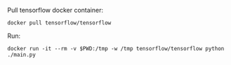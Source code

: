 
Pull tensorflow docker container:

    docker pull tensorflow/tensorflow 

Run:

    docker run -it --rm -v $PWD:/tmp -w /tmp tensorflow/tensorflow python ./main.py